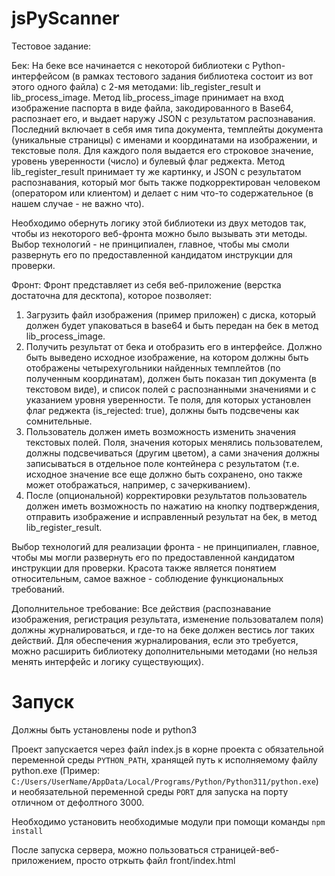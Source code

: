 # jsPyScanner

Тестовое задание:

Бек:
  На беке все начинается с некоторой библиотеки с Python-интерфейсом (в рамках тестового
  задания библиотека состоит из вот этого одного файла) с 2-мя методами:
  lib_register_result и lib_process_image.
  Метод lib_process_image принимает на вход изображение паспорта в виде файла,
  закодированного в Base64, распознает его, и выдает наружу JSON с результатом
  распознавания. Последний включает в себя имя типа документа, темплейты документа
  (уникальные страницы) с именами и координатами на изображении, и текстовые поля.
  Для каждого поля выдается его строковое значение, уровень уверенности (число) и
  булевый флаг реджекта.
  Метод lib_register_result принимает ту же картинку, и JSON с результатом
  распознавания, который мог быть также подкорректирован человеком (оператором
  или клиентом) и делает с ним что-то содержательное (в нашем случае - не важно что).

  Необходимо обернуть логику этой библиотеки из двух методов так, чтобы из некоторого
  веб-фронта можно было вызывать эти методы. Выбор технологий - не принципиален,
  главное, чтобы мы смоли развернуть его по предоставленной кандидатом инструкции
  для проверки.

Фронт:
  Фронт представляет из себя веб-приложение (верстка достаточна для десктопа), которое позволяет:
  1. Загрузить файл изображения (пример приложен) с диска, который должен будет упаковаться
     в base64 и быть передан на бек в метод lib_process_image.
  2. Получить результат от бека и отобразить его в интерфейсе. Должно быть выведено
     исходное изображение, на котором должны быть отображены четырехугольники
     найденных темплейтов (по полученным координатам), должен быть показан тип
     документа (в текстовом виде), и список полей с распознанными значениями и с указанием
     уровня уверенности. Те поля, для которых установлен флаг реджекта (is_rejected: true),
     должны быть подсвечены как сомнительные.
  3. Пользователь должен иметь возможность изменить значения текстовых полей. Поля,
     значения которых менялись пользователем, должны подсвечиваться (другим цветом),
     а сами значения должны записываться в отдельное поле контейнера с результатом
     (т.е. исходное значение все еще должно быть сохранено, оно также может отображаться,
     например, с зачеркиванием).
  4. После (опциональной) корректировки результатов пользователь должен иметь
     возможность по нажатию на кнопку подтверждения, отправить изображение и исправленный
     результат на бек, в метод lib_register_result.

  Выбор технологий для реализации фронта - не принципиален, главное, чтобы мы могли
  развернуть его по предоставленной кандидатом инструкции для проверки. Красота также
  является понятием относительным, самое важное - соблюдение функциональных требований.

Дополнительное требование:
  Все действия (распознавание изображения, регистрация результата, изменение пользоваталем поля)
  должны журналироваться, и где-то на беке должен вестись лог таких действий. Для обеспечения
  журналирования, если это требуется, можно расширить библиотеку дополнительными методами (но
  нельзя менять интерфейс и логику существующих).


# Запуск

Должны быть установлены node и python3

Проект запускается через файл index.js в корне проекта с обязательной переменной среды `PYTHON_PATH`,
хранящей путь к исполняемому файлу python.exe (Пример: `C:/Users/UserName/AppData/Local/Programs/Python/Python311/python.exe`) 
и необязательной переменной среды `PORT` для запуска на порту отличном от дефолтного 3000. 

Необходимо установить необходимые модули при помощи команды `npm install`

После запуска сервера, можно пользоваться страницей-веб-приложением, просто отркыть файл front/index.html
